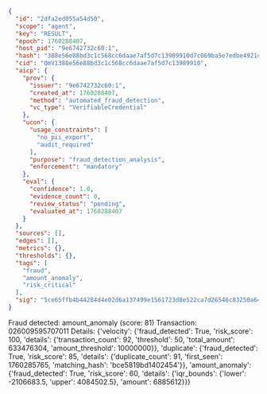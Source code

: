 ```json
{
  "id": "2dfa2ed055a54d50",
  "scope": "agent",
  "key": "RESULT",
  "epoch": 1760288407,
  "host_pid": "9e6742732c60:1",
  "hash": "388e56e88bd3c1c568cc6daae7af5d7c13989910d7c069ba5e7edbe4921c98e8",
  "cid": "QmV1388e56e88bd3c1c568cc6daae7af5d7c13989910",
  "aicp": {
    "prov": {
      "issuer": "9e6742732c60:1",
      "created_at": 1760288407,
      "method": "automated_fraud_detection",
      "vc_type": "VerifiableCredential"
    },
    "ucon": {
      "usage_constraints": [
        "no_pii_export",
        "audit_required"
      ],
      "purpose": "fraud_detection_analysis",
      "enforcement": "mandatory"
    },
    "eval": {
      "confidence": 1.0,
      "evidence_count": 0,
      "review_status": "pending",
      "evaluated_at": 1760288407
    }
  },
  "sources": [],
  "edges": [],
  "metrics": {},
  "thresholds": {},
  "tags": [
    "fraud",
    "amount_anomaly",
    "risk_critical"
  ],
  "sig": "5ce65ffb4b44284d4e02d6a137499e1561723d8e522ca7d26546c83250a648f6"
}
```

Fraud detected: amount_anomaly (score: 81)
Transaction: 026009595707011
Details: {'velocity': {'fraud_detected': True, 'risk_score': 100, 'details': {'transaction_count': 92, 'threshold': 50, 'total_amount': 633476304, 'amount_threshold': 10000000}}, 'duplicate': {'fraud_detected': True, 'risk_score': 85, 'details': {'duplicate_count': 91, 'first_seen': 1760285765, 'matching_hash': 'bce5819bd1402454'}}, 'amount_anomaly': {'fraud_detected': True, 'risk_score': 60, 'details': {'iqr_bounds': {'lower': -2106683.5, 'upper': 4084502.5}, 'amount': 6885612}}}